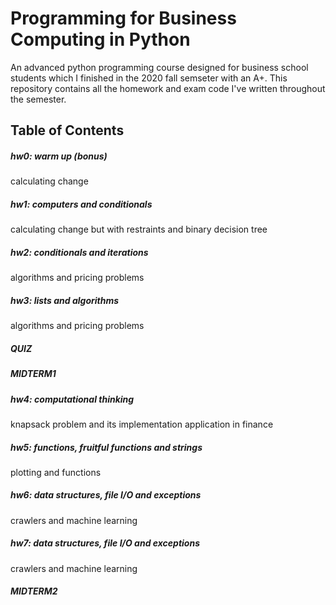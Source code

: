 # Programming for Business Computing in Python
An advanced python programming course designed for business school students which I finished in the 2020 fall semseter with an A+.
This repository contains all the homework and exam code I've written throughout the semester.
## Table of Contents
##### hw0: warm up (bonus)

  calculating change
##### hw1: computers and conditionals

  calculating change but with restraints and binary decision tree
##### hw2: conditionals and iterations

  algorithms and pricing problems
##### hw3: lists and algorithms

  algorithms and pricing problems
##### QUIZ
##### MIDTERM1
##### hw4: computational thinking

  knapsack problem and its implementation application in finance
##### hw5: functions, fruitful functions and strings

  plotting and functions
##### hw6: data structures, file I/O and exceptions

  crawlers and machine learning
##### hw7: data structures, file I/O and exceptions

  crawlers and machine learning
##### MIDTERM2
